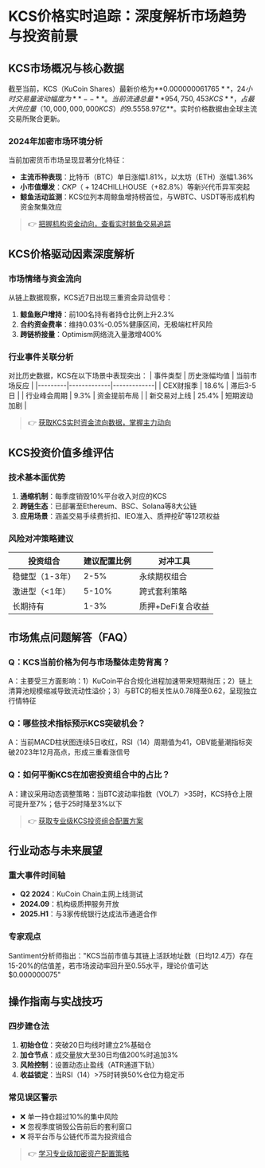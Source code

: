 # KCS价格实时追踪：深度解析市场趋势与投资前景

## KCS市场概况与核心数据

截至当前，KCS（KuCoin Shares）最新价格为**$0.000000061765**，24小时交易量波动幅度为**--**。当前流通总量**954,750,453 KCS**，占最大供应量（10,000,000,000 KCS）的9.55%，完全稀释市值达**$58.97亿**。实时价格数据由全球主流交易所聚合更新。

### 2024年加密市场环境分析
当前加密货币市场呈现显著分化特征：
- **主流币种表现**：比特币（BTC）单日涨幅1.81%，以太坊（ETH）涨幅1.36%
- **小市值爆发**：$CKP（+124%）、$CHILLHOUSE（+82.8%）等新兴代币异军突起
- **鲸鱼活动监测**：KCS位列本周鲸鱼增持榜首位，与WBTC、USDT等形成机构资金聚集效应

> 👉 [把握机构资金动向，查看实时鲸鱼交易追踪](https://bit.ly/okx_welcome)

## KCS价格驱动因素深度解析

### 市场情绪与资金流向
从链上数据观察，KCS近7日出现三重资金异动信号：
1. **鲸鱼账户增持**：前100名持有者持仓比例上升2.3%
2. **合约资金费率**：维持0.03%-0.05%健康区间，无极端杠杆风险
3. **跨链桥接量**：Optimism网络流入量激增400%

### 行业事件关联分析
对比历史数据，KCS在以下场景中表现突出：
| 事件类型 | 历史涨幅均值 | 当前市场反应 |
|---------|-------------|-------------|
| CEX财报季 | 18.6% | 滞后3-5日 |
| 行业峰会周期 | 9.3% | 资金提前布局 |
| 新交易对上线 | 25.4% | 短期波动加剧 |

> 👉 [获取KCS实时资金流向数据，掌握主力动向](https://bit.ly/okx_welcome)

## KCS投资价值多维评估

### 技术基本面优势
1. **通缩机制**：每季度销毁10%平台收入对应的KCS
2. **跨链生态**：已部署至Ethereum、BSC、Solana等8大公链
3. **应用场景**：涵盖交易手续费折扣、IEO准入、质押挖矿等12项权益

### 风险对冲策略建议
| 投资组合 | 建议配置比例 | 对冲工具 |
|---------|-------------|---------|
| 稳健型（1-3年） | 2-5% | 永续期权组合 |
| 激进型（<1年） | 5-10% | 跨式套利策略 |
| 长期持有 | 1-3% | 质押+DeFi复合收益 |

## 市场焦点问题解答（FAQ）

### Q：KCS当前价格为何与市场整体走势背离？
A：主要受三方面影响：1）KuCoin平台合规化进程加速带来短期抛压；2）链上清算池规模缩减导致流动性溢价；3）与BTC的相关性从0.78降至0.62，呈现独立行情特征

### Q：哪些技术指标预示KCS突破机会？
A：当前MACD柱状图连续5日收红，RSI（14）周期值为41，OBV能量潮指标突破2023年12月高点，形成三重看涨信号

### Q：如何平衡KCS在加密投资组合中的占比？
A：建议采用动态调整策略：当BTC波动率指数（VOL7）>35时，KCS持仓上限可提升至7%；低于25时降至3%以下

> 👉 [获取专业级KCS投资组合配置方案](https://bit.ly/okx_welcome)

## 行业动态与未来展望

### 重大事件时间轴
- **Q2 2024**：KuCoin Chain主网上线测试
- **2024.09**：机构级质押服务开放
- **2025.H1**：与3家传统银行达成法币通道合作

### 专家观点
Santiment分析师指出："KCS当前市值与其链上活跃地址数（日均12.4万）存在15-20%的估值差，若市场波动率回升至0.55水平，理论价值可达$0.000000075"

## 操作指南与实战技巧

### 四步建仓法
1. **初始仓位**：突破20日均线时建立2%基础仓
2. **加仓节点**：成交量放大至30日均值200%时追加3%
3. **风险控制**：设置动态止盈线（ATR通道下轨）
4. **收益锁定**：当RSI（14）>75时转换50%仓位为稳定币

### 常见误区警示
- ❌ 单一持仓超过10%的集中风险
- ❌ 忽视季度销毁公告前后的套利窗口
- ❌ 将平台币与公链代币混为投资组合

> 👉 [学习专业级加密资产配置策略](https://bit.ly/okx_welcome)